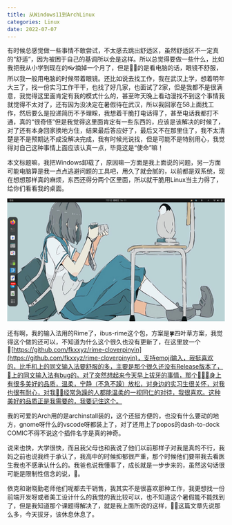 ```yaml
---
title: 从Windows11到ArchLinux
categories: Linux
date: 2022-07-07
---
```


有时候总感觉做一些事情不敢尝试，不太感去跳出舒适区，虽然舒适区不一定真的“舒适”，因为被困于自己的基调所以会是这样。所以总觉得要做一些什么，比如我把我从小学到现在的👓摘掉一个月了，但是😮‍💨的是看电脑的话，眼镜不舒服，所以我一般用电脑的时候带着眼镜。还比如说去找工作，我在武汉上学，想着明年大三了，找一份实习工作干干，也找了好几家，也面试了2家，但是我都不是很满意，我觉得这里面肯定有我的模式什么的，甚至昨天晚上看动漫找不到这个事情我就觉得不太对了，还有因为没决定在暑假待在武汉，所以我回家在58上面找工作，然后要么是投递简历不予理睬，我想着干脆打电话得了，甚至电话我都打不通，真的“很奇怪”但是我觉得这里面肯定有一些东西的，应该是该解决的时候了，对了还有本身回家换地方住，结果最后答应好了，最后又不在那里住了，我不太清楚是不是预期达不成没解决完成，我有时候光说找，但是可能不是特别用心，我觉得对自己这种事情上面应该认真一点，毕竟这是“使命”嘛！

本文标题嘛，我把Windows卸载了，原因嘛一方面是我上面说的问题，另一方面可能电脑算是我一点点逃避问题的工具吧，用久了就会腻的，以前都是双系统，现在想想那样真的麻烦，东西还得分两个区里面，所以就干脆用Linux当主力得了，给你们看看我的桌面。

![ArchLinux](./pics/from-win11-to-arch/20220701_161431__2022-07-01%2016-11-06.png)

还有啊，我的输入法用的Rime了，ibus-rime这个包，方案是🍀四叶草方案，我觉得这个做的还可以，不知道为什么这个很久也没有更新了，在这里放一个🔗[https://github.com/fkxxyz/rime-cloverpinyin](https://github.com/fkxxyz/rime-cloverpinyin)，支持emoji输入，我挺喜欢的，比手机上的同文输入法要舒服的多，主要是那个很久还没有Release版本了，📱上的同文输入法有bug的。对了突然想起来今天早上拔牙的事情，那个🧑🏻‍⚕️身上有很多美好的品质，温柔，宁静（不急不躁）放松，对身边的实习生很关怀，对我也很有耐心，对我👩🏻经常急躁的人都能温柔的一视同仁的对待，我很喜欢。这种美好的品质正是我需要的，我要记住这个。

我的可爱的Arch用的是archinstall装的，这个还挺方便的，也没有什么要动的地方，gnome呀什么的vscode呀都装上了，对了还用上了popos的dash-to-dock COMIC不得不说这个插件名字是真的神奇。

说来也快，大学很快，而且我父母也和我说了他们以前那样子对我是真的不行，我妈之前也说我终于承认了，我高中的时候抑郁很严重，那个时候他们要带我去看医生我也不感承认什么的。我爸也说我懂事了，成长就是一步步来的，虽然这句话很可能是限制性信念的说，🤣。

依克和谢晓勤老师他们呢都去干销售，我其实不是很喜欢那种工作，我更想找一份前端开发呀或者美工设计什么的我觉的我比较可以，也不知道这个暑假能不能找到了，但是我知道那个课题得解决了，就是我上面所说的这样，👌🏻这篇文章先说那么多，今天拔牙，该休息休息了。
